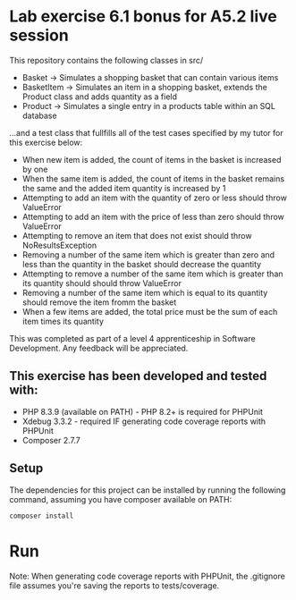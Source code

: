 # Lab exercise 6.1 bonus for A5.2 live session

This repository contains the following classes in src/

* Basket     -> Simulates a shopping basket that can contain various items
* BasketItem -> Simulates an item in a shopping basket, extends the Product class and adds quantity as a field
* Product    -> Simulates a single entry in a products table within an SQL database

...and a test class that fullfills all of the test cases specified by my tutor for this exercise below:

* When new item is added, the count of items in the basket is increased by one
* When the same item is added, the count of items in the basket remains the same and the added item quantity is increased by 1
* Attempting to add an item  with the quantity of zero or less should throw ValueError
* Attempting to add an item with the price of less than zero should throw ValueError
* Attempting to remove an item that does not exist should throw NoResultsException
* Removing a number of the same item which is greater than zero and less than the quantity in the basket should decrease the quantity
* Attempting to remove a number of the same item which is greater than its quantity should should throw ValueError
* Removing a number of the same item which is equal to its quantity should remove the item fromm the basket
* When a few items are added, the total price must be the sum of each item times its quantity

This was completed as part of a level 4 apprenticeship in Software Development. Any feedback will be appreciated.

## This exercise has been developed and tested with:
* PHP 8.3.9 (available on PATH) - PHP 8.2+ is required for PHPUnit
* Xdebug 3.3.2 - required IF generating code coverage reports with PHPUnit
* Composer 2.7.7

## Setup
The dependencies for this project can be installed by running the following command, assuming you have composer available on PATH:

`composer install`

# Run
Note: When generating code coverage reports with PHPUnit, the .gitignore file assumes you're saving the reports to tests/coverage.
